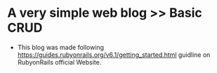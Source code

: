 # A very simple web blog >> Basic CRUD 
- This blog was made following https://guides.rubyonrails.org/v6.1/getting_started.html guidline on RubyonRails official Website.
